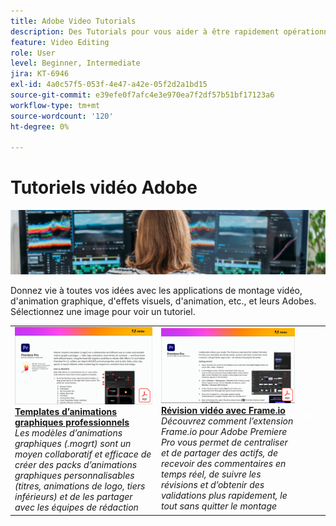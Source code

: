 ```yaml
---
title: Adobe Video Tutorials
description: Des Tutorials pour vous aider à être rapidement opérationnel sur les produits Adobe DVA
feature: Video Editing
role: User
level: Beginner, Intermediate
jira: KT-6946
exl-id: 4a0c57f5-053f-4e47-a42e-05f2d2a1bd15
source-git-commit: e39efe0f7afc4e3e970ea7f2df57b51bf17123a6
workflow-type: tm+mt
source-wordcount: '120'
ht-degree: 0%

---
```


# Tutoriels vidéo Adobe

![Image de héros Creative Cloud](../assets/CCEbanner-DVA.png)

Donnez vie à toutes vos idées avec les applications de montage vidéo, d&#39;animation graphique, d&#39;effets visuels, d&#39;animation, etc., et leurs Adobes. Sélectionnez une image pour voir un tutoriel.

<table>
<tr>
 <td>
   <a href="motion-graphics-templates.md">
      <img alt="Templates d’animations graphiques professionnels" src="assets/MORGTs.png" />
   </a>
    <div>
   <a href="motion-graphics-templates.md"><strong>Templates d’animations graphiques professionnels</strong></a>
    </div>
    <em>Les modèles d’animations graphiques (.mogrt) sont un moyen collaboratif et efficace de créer des packs d’animations graphiques personnalisables (titres, animations de logo, tiers inférieurs) et de les partager avec les équipes de rédaction</em>
    <br>
  </td>
  <td>
   <a href="video-review-frame-io.md">
      <img alt="Révision vidéo avec Frame-io" src="assets/Videoreviewwithframe.png" />
   </a>
    <div>
   <a href="video-review-frame-io.md"><strong>Révision vidéo avec Frame.io</strong></a>
    </div>
    <em>Découvrez comment l’extension Frame.io pour Adobe Premiere Pro vous permet de centraliser et de partager des actifs, de recevoir des commentaires en temps réel, de suivre les révisions et d’obtenir des validations plus rapidement, le tout sans quitter le montage</em>
    <br>
  </td>
  <td>
    <img alt="Espaceur" src="../assets/acrobat_PDF_whitespacer_96.png" />
    <div>
    <br>
  </td>
  <td>
    <img alt="Espaceur" src="../assets/acrobat_PDF_whitespacer_96.png" />
    <div>
    <br>
  </td>
</tr>
</table>
